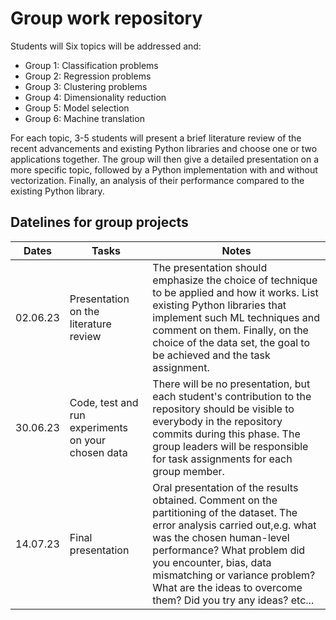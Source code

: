 # Group work repository

Students will Six topics will be addressed and: 
- Group 1: Classification problems
- Group 2: Regression problems
- Group 3: Clustering problems
- Group 4: Dimensionality reduction
- Group 5: Model selection
- Group 6: Machine translation 

For each topic, 3-5 students will present a brief literature review of the recent advancements and existing Python libraries and choose one or two applications together. The group will then give a detailed presentation on a more specific topic, followed by a Python implementation with and without vectorization. Finally, an analysis of their performance compared to the existing Python library. 
## Datelines for group projects
| Dates     | Tasks                                  | Notes                         |
|-----------------|-----------|----------|
| 02.06.23  | Presentation on the literature review | The presentation should emphasize the choice of technique to be applied and how it works. List existing Python libraries that implement such ML techniques and comment on them. Finally, on the choice of the data set, the goal to be achieved and the task assignment.|
| 30.06.23  | Code, test and run experiments on your chosen data         | There will be no presentation, but each student's contribution to the repository should be visible to everybody in the repository commits during this phase. The group leaders will be responsible for task assignments for each group member.|
| 14.07.23  | Final presentation        | Oral presentation of the results obtained. Comment on the partitioning of the dataset. The error analysis carried out,e.g. what was the chosen human-level performance? What problem did you encounter, bias, data mismatching or variance problem? What are the ideas to overcome them? Did you try any ideas? etc...|


